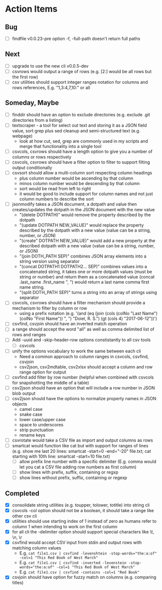 
# Action Items

## Bug

+ [ ] findfile v0.0.23-pre option -f, -full-path doesn't return full paths

## Next

+ [ ] upgrade to use the new cli v0.0.5-dev
+ [ ] csvrows would output a range of rows (e.g. [2:] would be all rows but the first row)
+ [ ] csv utilities should support integer ranges notation for columns and rows references, E.g. "1,3:4,7,10:" or all

## Someday, Maybe

+ [ ] finddir should have an option to exclude directories (e.g. exclude .git directories from a listing)
+ [ ] textscraper - a tool for select out text and storing it as a JSON field value, sort grep plus sed cleanup and semi-structured text (e.g. webpage)
    + look at how cut, sed, grep are commonly used in my scripts and merge that functionality into a single tool
+ [ ] csvcols, csvrows should have a length option to give you a number of columns or rows respectively
+ [ ] csvcols, csvrows should have a filter option to filter to support filting output conditionally
+ [ ] csvsort should allow a multi-column sort respecting column headings
    + plus column number would be ascending by that column
    + minos column number would be descending by that column
    + sort would be read from left to right
    + it would be good to include support for column names and not just column numbers to describe the sort
+ [ ] jsonmodify takes a JSON document, a dotpath and value then creates/updates the dotpath in the JSON document with the new value
    + "(delete DOTPATH)" would remove the property described by the dotpath
    + "(update DOTPATH NEW_VALUE)" would replace the property described by the dotpath with a new value (value can be a string, number, or JSON)
    + "(create" DOTPATH NEW_VALUE)" would add a new property at the described dotpath with a new value (value can be a string, number, or JSON)
    + "(join DOTH_PATH SEP)" combines JSON array elements into a string version using separator
    + "(concat DOTPATH1 DOTPATH2... SEP)" combines values into a concatenated string, it takes one or more dotpath values (must be string or number) and return them as a concatenated value (concat .last_name .first_name ", ") would return a last name comma first name string.
    + "(split DOTH_PATH SEP)" turns a string into an array of strings using separator
+ [ ] csvcols, csvrows should have a filter mechanism should provide a mechanism to filter by column or row
    + using a prefix notation (e.g. '(and (eq (join (cols (colNo "Last Name") (colNo "First Name")) ", ") "Doiel, R. S.") (gt (cols 4) "2017-06-12"))')
+ [ ] csvfind, csvjoin should have an inverted match operation
+ [ ] a range should accept the word "all" as well as comma delimited list of rows and ranges
+ [ ] Add -uuid and -skip-header-row options constistantly to all csv tools
    + [ ] csvcols
+ [ ] unify the options vocabulary to work the same between each cli
    + Need a common approach to column ranges in csvcols, csvfind, csvjoin
    + csv2json, csv2mdtable, csv2xlsx should accept a column and row range option for output
+ [ ] csvfind add filter by row number (helpful when combined with csvcols for snapshotting the middle of a table)
+ [ ] csv2json should have an option that will include a row number in JSON blob output
+ [ ] csv2json should have the options to normalize property names in JSON objects
    + camel case
    + snake case
    + lower case/upper case
    + space to underscores 
    + strip punctuation
    + rename keys
+ [ ] csvrotate would take a CSV file as import and output columns as rows
+ [ ] smartcat would function like cat but with support for ranges of lines (e.g. show me last 20 lines: smartcat -start=0 -end="-20" file.txt; cat starting with 10th line: smartcat -start=10 file.txt)
    + [ ] allow prefix line number with a specific delimiter (E.g. comma would let you cat a CSV file adding row numbers as first column)
    + [ ] show lines with prefix, suffix, containing or regxp
    + [ ] show lines without prefix, suffix, containing or regexp

## Completed

+ [x] consolidate string utilities (e.g. toupper, tolower, totitle) into string cli
+ [x] csvcols -col option should not be a boolean, it should take a range like other csv cli
+ [x] utilities should use starting index of 1 instead of zero as humans refer to column 1 when intending to work on the first column
+ [x] for all cli the -delimiter option should support special characters like \t, \n, \r
+ [x] csvfind would accept CSV input from stdin and output rows with matching column values
    + E.g. `cat file1.csv | csvfind -levenshtein -stop-words="the:a:of" -col=1 "This Red Book of West March"`
    + E.g. `cat file1.csv | csvfind -inverted -levenstein -stop-words="the:a:of" -col=1 "This Red Book of West March"`
    + E.g. `cat file1.csv | csvfind -contains -col=1 "Red Book"`
+ [x] csvjoin should have option for fuzzy match on columns (e.g. comparing titles)
